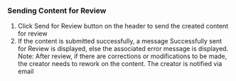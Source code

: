 ### Sending Content for Review
1. Click Send for Review button on the header to send the created content for review
1. If the content is submitted successfully, a message Successfully sent for Review is displayed, else the associated error message is displayed.
		Note:
		After review, if there are corrections or modifications to be made, the creator needs to rework on the content. The creator is notified via email
